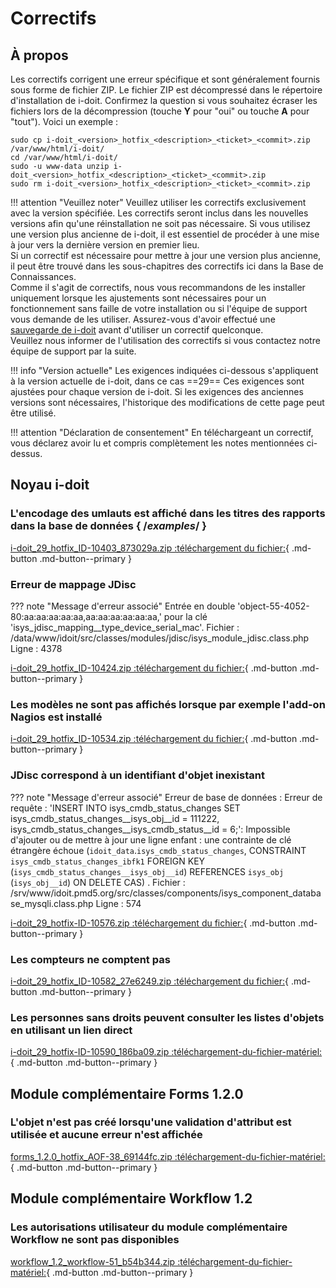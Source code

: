 # Correctifs

## À propos

Les correctifs corrigent une erreur spécifique et sont généralement fournis sous forme de fichier ZIP. Le fichier ZIP est décompressé dans le répertoire d'installation de i-doit. Confirmez la question si vous souhaitez écraser les fichiers lors de la décompression (touche **Y** pour "oui" ou touche **A** pour "tout"). Voici un exemple :

```shell
sudo cp i-doit_<version>_hotfix_<description>_<ticket>_<commit>.zip /var/www/html/i-doit/
cd /var/www/html/i-doit/
sudo -u www-data unzip i-doit_<version>_hotfix_<description>_<ticket>_<commit>.zip
sudo rm i-doit_<version>_hotfix_<description>_<ticket>_<commit>.zip
```

!!! attention "Veuillez noter"
    Veuillez utiliser les correctifs exclusivement avec la version spécifiée. Les correctifs seront inclus dans les nouvelles versions afin qu'une réinstallation ne soit pas nécessaire.
    Si vous utilisez une version plus ancienne de i-doit, il est essentiel de procéder à une mise à jour vers la dernière version en premier lieu.<br>
    Si un correctif est nécessaire pour mettre à jour une version plus ancienne, il peut être trouvé dans les sous-chapitres des correctifs ici dans la Base de Connaissances.<br>
    Comme il s'agit de correctifs, nous vous recommandons de les installer uniquement lorsque les ajustements sont nécessaires pour un fonctionnement sans faille de votre installation ou si l'équipe de support vous demande de les utiliser. Assurez-vous d'avoir effectué une [sauvegarde de i-doit](../../../maintenance-and-operation/backup-and-recovery/index.md) avant d'utiliser un correctif quelconque.<br>
    Veuillez nous informer de l'utilisation des correctifs si vous contactez notre équipe de support par la suite.

!!! info "Version actuelle"
    Les exigences indiquées ci-dessous s'appliquent à la version actuelle de i-doit, dans ce cas ==29== Ces exigences sont ajustées pour chaque version de i-doit. Si les exigences des anciennes versions sont nécessaires, l'historique des modifications de cette page peut être utilisé.

!!! attention "Déclaration de consentement"
    En téléchargeant un correctif, vous déclarez avoir lu et compris complètement les notes mentionnées ci-dessus.

## Noyau i-doit

### L'encodage des umlauts est affiché dans les titres des rapports dans la base de données { /*examples*/ }

[i-doit_29_hotfix_ID-10403_873029a.zip :téléchargement du fichier:](../../../assets/downloads/hotfixes/29/i-doit_29_hotfix_ID-10403_873029a.zip){ .md-button .md-button--primary }

### Erreur de mappage JDisc

??? note "Message d'erreur associé"
    Entrée en double 'object-55-4052-80:aa:aa:aa:aa:aa,aa:aa:aa:aa:aa:aa,' pour la clé 'isys_jdisc_mapping__type_device_serial_mac'. Fichier : /data/www/idoit/src/classes/modules/jdisc/isys_module_jdisc.class.php Ligne : 4378

[i-doit_29_hotfix_ID-10424.zip :téléchargement du fichier:](../../../assets/downloads/hotfixes/29/i-doit_29_hotfix_ID-10424.zip){ .md-button .md-button--primary }

### Les modèles ne sont pas affichés lorsque par exemple l'add-on Nagios est installé

[i-doit_29_hotfix_ID-10534.zip :téléchargement du fichier:](../../../assets/downloads/hotfixes/29/i-doit_29_hotfix_ID-10534.zip){ .md-button .md-button--primary }

### JDisc correspond à un identifiant d'objet inexistant

??? note "Message d'erreur associé"
    Erreur de base de données : Erreur de requête : 'INSERT INTO isys_cmdb_status_changes SET isys_cmdb_status_changes__isys_obj__id = 111222, isys_cmdb_status_changes__isys_cmdb_status__id = 6;': Impossible d'ajouter ou de mettre à jour une ligne enfant : une contrainte de clé étrangère échoue (`idoit_data`.`isys_cmdb_status_changes`, CONSTRAINT `isys_cmdb_status_changes_ibfk1` FOREIGN KEY (`isys_cmdb_status_changes__isys_obj__id`) REFERENCES `isys_obj` (`isys_obj__id`) ON DELETE CAS) . Fichier : /srv/www/idoit.pmd5.org/src/classes/components/isys_component_database_mysqli.class.php Ligne : 574

[i-doit_29_hotfix-ID-10576.zip :téléchargement du fichier:](../../../assets/downloads/hotfixes/29/i-doit_29_hotfix-ID-10576.zip){ .md-button .md-button--primary }

### Les compteurs ne comptent pas

[i-doit_29_hotfix_ID-10582_27e6249.zip :téléchargement du fichier:](../../../assets/downloads/hotfixes/29/i-doit_29_hotfix_ID-10582_27e6249.zip){ .md-button .md-button--primary }

### Les personnes sans droits peuvent consulter les listes d'objets en utilisant un lien direct

[i-doit_29_hotfix-ID-10590_186ba09.zip :téléchargement-du-fichier-matériel:](../../../assets/downloads/hotfixes/29/i-doit_29_hotfix-ID-10590_186ba09.zip){ .md-button .md-button--primary }

## Module complémentaire Forms 1.2.0

### L'objet n'est pas créé lorsqu'une validation d'attribut est utilisée et aucune erreur n'est affichée

[forms_1.2.0_hotfix_AOF-38_69144fc.zip :téléchargement-du-fichier-matériel:](../../../assets/downloads/hotfixes/forms/forms_1.2.0_hotfix_AOF-38_69144fc.zip){ .md-button .md-button--primary }

## Module complémentaire Workflow 1.2

### Les autorisations utilisateur du module complémentaire Workflow ne sont pas disponibles

[workflow_1.2_workflow-51_b54b344.zip :téléchargement-du-fichier-matériel:](../../../assets/downloads/hotfixes/workflow/workflow_1.2_workflow-51_b54b344.zip){ .md-button .md-button--primary }
